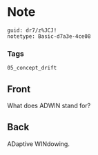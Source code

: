 # Note
```
guid: dr7/z%JCJ!
notetype: Basic-d7a3e-4ce08
```

### Tags
```
05_concept_drift
```

## Front
What does ADWIN stand for?

## Back
ADaptive WINdowing.

